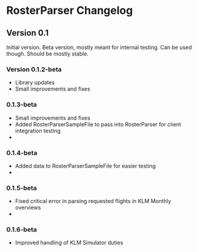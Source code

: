 # RosterParser Changelog

## Version 0.1
Initial version.
Beta version, mostly meant for internal testing. Can be used though. Should be mostly stable.

### Version 0.1.2-beta
- Library updates
- Small improvements and fixes

### 0.1.3-beta
- Small improvements and fixes
- Added RosterParserSampleFile to pass into RosterParser for client integration testing
- 
### 0.1.4-beta
- Added data to RosterParserSampleFile for easier testing
- 
### 0.1.5-beta
- Fixed critical error in parsing requested flights in KLM Monthly overviews
- 
### 0.1.6-beta
- Improved handling of KLM Simulator duties